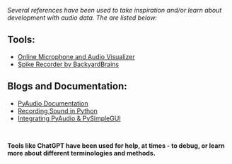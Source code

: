 *Several references have been used to take inspiration and/or learn about development with audio data. The are listed below:*

## Tools:
- [Online Microphone and Audio Visualizer](https://soundvisualiser.com/#/visualiser)
- [Spike Recorder by BackyardBrains](https://backyardbrains.com/products/spikerecorder)

## Blogs and Documentation:
- [PyAudio Documentation](https://people.csail.mit.edu/hubert/pyaudio/docs/)
- [Recording Sound in Python](https://realpython.com/playing-and-recording-sound-python/)
- [Integrating PyAudio & PySimpleGUI](https://k3no.medium.com/integrating-pyaudio-pysimplegui-5fa342b1e113#bypass)

<br>

**Tools like ChatGPT have been used for help, at times - to debug, or learn more about different terminologies and methods.**

